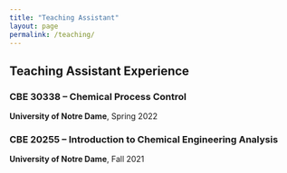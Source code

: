 ```yaml
---
title: "Teaching Assistant"
layout: page
permalink: /teaching/
---
```


## Teaching Assistant Experience

### CBE 30338 – Chemical Process Control  
**University of Notre Dame**, Spring 2022  

### CBE 20255 – Introduction to Chemical Engineering Analysis  
**University of Notre Dame**, Fall 2021 
